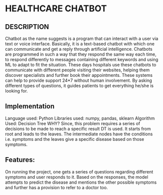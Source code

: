 # HEALTHCARE CHATBOT

## DESCRIPTION
Chatbot as the name suggests is a program that can interact with a user via text or voice interface. Basically, it is a text-based chatbot with which one can communicate and get a reply through artificial intelligence. Chatbots are programmed in such a way that they respond the same way each time, to respond differently to messages containing different keywords and using ML to adapt to fit the situation. These days hospitals use these chatbots to communicate with different people visiting their websites, helping them discover specialists and further book their appointments. These systems can help to provide support 24*7 without human involvement. By asking different types of questions, it guides patients to get everything he/she is looking for.

## Implementation
Language used: Python
Libraries used: numpy, pandas, sklearn
Algorithm Used: Decision Tree
WHY? Since, this problem requires a series of decisions to be made to reach a specific result DT is used. It starts from root and leads to the leaves. The intermediate nodes have the conditions i.e. symptoms and the leaves give a specific disease based on those symptoms.

## Features:
On running the project, one gets a series of questions regarding different symptoms and user responds to it. Based on the responses, the model attempts to predict the disease and mentions the other possible symptoms and further has a provision to refer to a doctor too.





